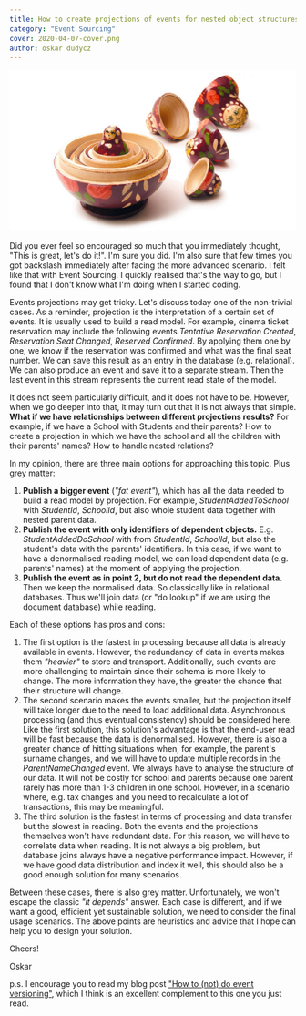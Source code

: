 ```yaml
---
title: How to create projections of events for nested object structures? 
category: "Event Sourcing"
cover: 2020-04-07-cover.png
author: oskar dudycz
---
```


![cover](2020-04-07-cover.png)

Did you ever feel so encouraged so much that you immediately thought, "This is great, let's do it!". I'm sure you did. I'm also sure that few times you got backslash immediately after facing the more advanced scenario. I felt like that with Event Sourcing. I quickly realised that's the way to go, but I found that I don't know what I'm doing when I started coding. 

Events projections may get tricky. Let's discuss today one of the non-trivial cases. As a reminder, projection is the interpretation of a certain set of events. It is usually used to build a read model.  For example, cinema ticket reservation may include the following events _Tentative Reservation Created_, _Reservation Seat Changed_, _Reserved Confirmed_. By applying them one by one, we know if the reservation was confirmed and what was the final seat number. We can save this result as an entry in the database (e.g. relational). We can also produce an event and save it to a separate stream. Then the last event in this stream represents the current read state of the model.

It does not seem particularly difficult, and it does not have to be. However, when we go deeper into that, it may turn out that it is not always that simple. **What if we have relationships between different projections results?** For example, if we have a School with Students and their parents? How to create a projection in which we have the school and all the children with their parents' names? How to handle nested relations?

In my opinion, there are three main options for approaching this topic. Plus grey matter:

1. **Publish a bigger event** (_"fat event"_), which has all the data needed to build a read model by projection. For example, _StudentAddedToSchool_ with _StudentId_, _SchoolId_, but also whole student data together with nested parent data.
2. **Publish the event with only identifiers of dependent objects.** E.g. _StudentAddedDoSchool_ with from  _StudentId_, _SchoolId_, but also the student's data with the parents' identifiers. In this case, if we want to have a denormalised reading model, we can load dependent data (e.g. parents' names) at the moment of applying the projection.
3. **Publish the event as in point 2, but do not read the dependent data.** Then we keep the normalised data. So classically like in relational databases. Thus we'll join data (or "do lookup" if we are using the document database) while reading.


Each of these options has pros and cons:

1. The first option is the fastest in processing because all data is already available in events. However, the redundancy of data in events makes them _"heavier"_ to store and transport. Additionally, such events are more challenging to maintain since their schema is more likely to change. The more information they have, the greater the chance that their structure will change.
2. The second scenario makes the events smaller, but the projection itself will take longer due to the need to load additional data. Asynchronous processing (and thus eventual consistency) should be considered here. Like the first solution, this solution's advantage is that the end-user read will be fast because the data is denormalised. However, there is also a greater chance of hitting situations when, for example, the parent's surname changes, and we will have to update multiple records in the _ParentNameChanged_ event. We always have to analyse the structure of our data. It will not be costly for school and parents because one parent rarely has more than 1-3 children in one school. However, in a scenario where, e.g. tax changes and you need to recalculate a lot of transactions, this may be meaningful.
3. The third solution is the fastest in terms of processing and data transfer but the slowest in reading. Both the events and the projections themselves won't have redundant data. For this reason, we will have to correlate data when reading. It is not always a big problem, but database joins always have a negative performance impact. However, if we have good data distribution and index it well, this should also be a good enough solution for many scenarios.


Between these cases, there is also grey matter. Unfortunately, we won't escape the classic *"it depends"* answer. Each case is different, and if we want a good, efficient yet sustainable solution, we need to consider the final usage scenarios. The above points are heuristics and advice that I hope can help you to design your solution.

Cheers!

Oskar

p.s. I encourage you to read my blog post ["How to (not) do event versioning"](/en/how_to_do_event_versioning/), which I think is an excellent complement to this one you just read.